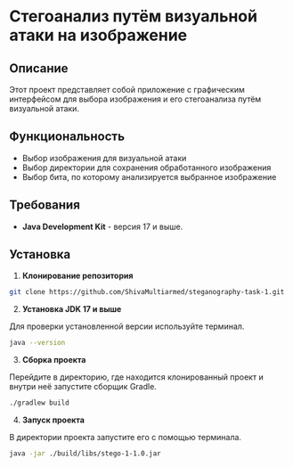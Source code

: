 # Стегоанализ путём визуальной атаки на изображение

## Описание

Этот проект представляет собой приложение с графическим интерфейсом для выбора изображения и его стегоанализа путём визуальной атаки.

## Функциональность

- Выбор изображения для визуальной атаки
- Выбор директории для сохранения обработанного изображения
- Выбор бита, по которому анализируется выбранное изображение

## Требования

- **Java Development Kit** - версия 17 и выше.

## Установка 

1. **Клонирование репозитория**
```bash
git clone https://github.com/ShivaMultiarmed/steganography-task-1.git
```
2. **Установка JDK 17 и выше**

Для проверки установленной версии используйте терминал.

```bash
java --version
```

3. **Сборка проекта**

Перейдите в директорию, где находится клонированный проект и внутри неё запустите сборщик Gradle.

```bash
./gradlew build
```

4. **Запуск проекта**

В директории проекта запустите его с помощью терминала.

```bash
java -jar ./build/libs/stego-1-1.0.jar
```